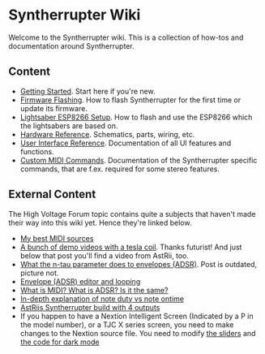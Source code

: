 # Syntherrupter Wiki

Welcome to the Syntherrupter wiki. This is a collection of how-tos and documentation around Syntherrupter. 

## Content

* [Getting Started](Getting%20Started.md#readme). Start here if you're new. 
* [Firmware Flashing](Firmware%20Flashing.md#readme). How to flash Syntherrupter for the first time or update its firmware.
* [Lightsaber ESP8266 Setup](Lightsaber%20ESP8266%20Setup.md#readme). How to flash and use the ESP8266 which the lightsabers are based on.
* [Hardware Reference](HW/README.md#readme). Schematics, parts, wiring, etc.
* [User Interface Reference](UI/README.md#readme). Documentation of all UI features and functions.
* [Custom MIDI Commands](Custom%20MIDI%20Commands.md#readme). Documentation of the Syntherrupter specific commands, that are f.ex. required for some stereo features.

## External Content

The High Voltage Forum topic contains quite a subjects that haven't made their way into this wiki yet. Hence they're linked below.

* [My best MIDI sources](https://highvoltageforum.net/index.php?topic=1020.msg8661#msg8661)
* [A bunch of demo videos with a tesla coil](https://highvoltageforum.net/index.php?topic=1020.msg9299#msg9299). Thanks futurist! And just below that post you'll find a video from AstRii, too.
* [What the n-tau parameter does to envelopes (ADSR)](https://highvoltageforum.net/index.php?topic=1020.msg8850#msg8850). Post is outdated, picture not.
* [Envelope (ADSR) editor and looping](https://highvoltageforum.net/index.php?topic=1020.msg9082#msg9082)
* [What is MIDI? What is ADSR? Is it the same?](https://highvoltageforum.net/index.php?topic=1020.msg9120#msg9120)
* [In-depth explanation of note duty vs note ontime](https://highvoltageforum.net/index.php?topic=1020.msg8564#msg8564)
* [AstRiis Syntherrupter build with 4 outputs](https://highvoltageforum.net/index.php?topic=1267.msg9292#msg9292)
* If you happen to have a Nextion Intelligent Screen (Indicated by a P in the model number), or a TJC X series screen, you need to make changes to the Nextion source file. You need to modify [the sliders](https://highvoltageforum.net/index.php?topic=1020.msg9670#msg9670) and [the code for dark mode](https://highvoltageforum.net/index.php?topic=1020.msg9682#msg9682)

